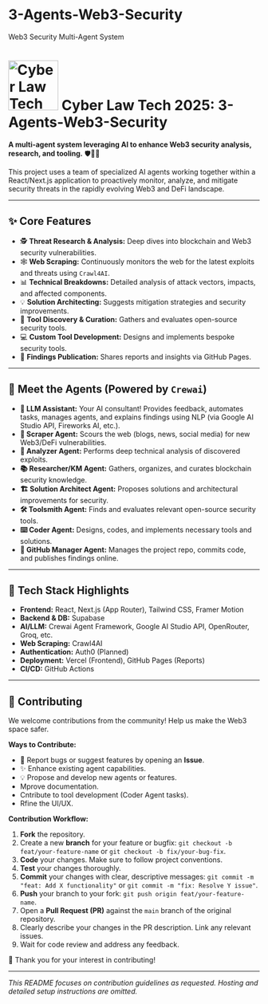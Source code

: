 # 3-Agents-Web3-Security
Web3 Security Multi-Agent System

# <img src="https://image.pollinations.ai/prompt/A%20gold%20police-style%20badge%20with%20'CYBER%20LAW%20TECH%202025'%20and%20scales%20of%20justice,%20encircled%20by%20a%20coiled%20ethernet%20cable%20with%20RJ45%20and%20USB%20connectors%20visible,%20on%20a%20dark%20background." alt="Cyber Law Tech 2025 Logo" width="100"> Cyber Law Tech 2025: 3-Agents-Web3-Security

**A multi-agent system leveraging AI to enhance Web3 security analysis, research, and tooling.** 🛡️🔗🤖

This project uses a team of specialized AI agents working together within a React/Next.js application to proactively monitor, analyze, and mitigate security threats in the rapidly evolving Web3 and DeFi landscape.

---

## ✨ Core Features

*   🕵️ **Threat Research & Analysis:** Deep dives into blockchain and Web3 security vulnerabilities.
*   🕸️ **Web Scraping:** Continuously monitors the web for the latest exploits and threats using `Crawl4AI`.
*   📊 **Technical Breakdowns:** Detailed analysis of attack vectors, impacts, and affected components.
*   💡 **Solution Architecting:** Suggests mitigation strategies and security improvements.
*   🔧 **Tool Discovery & Curation:** Gathers and evaluates open-source security tools.
*   💻 **Custom Tool Development:** Designs and implements bespoke security tools.
*   📢 **Findings Publication:** Shares reports and insights via GitHub Pages.

---

## 🤖 Meet the Agents (Powered by `Crewai`)

*   **🧠 LLM Assistant:** Your AI consultant! Provides feedback, automates tasks, manages agents, and explains findings using NLP (via Google AI Studio API, Fireworks AI, etc.).
*   **📡 Scraper Agent:** Scours the web (blogs, news, social media) for new Web3/DeFi vulnerabilities.
*   **🔬 Analyzer Agent:** Performs deep technical analysis of discovered exploits.
*   **📚 Researcher/KM Agent:** Gathers, organizes, and curates blockchain security knowledge.
*   **🏗️ Solution Architect Agent:** Proposes solutions and architectural improvements for security.
*   **🛠️ Toolsmith Agent:** Finds and evaluates relevant open-source security tools.
*   **⌨️ Coder Agent:** Designs, codes, and implements necessary tools and solutions.
*   **🐙 GitHub Manager Agent:** Manages the project repo, commits code, and publishes findings online.

---

## 🚀 Tech Stack Highlights

*   **Frontend:** React, Next.js (App Router), Tailwind CSS, Framer Motion
*   **Backend & DB:** Supabase
*   **AI/LLM:** Crewai Agent Framework, Google AI Studio API, OpenRouter, Groq, etc.
*   **Web Scraping:** Crawl4AI
*   **Authentication:** Auth0 (Planned)
*   **Deployment:** Vercel (Frontend), GitHub Pages (Reports)
*   **CI/CD:** GitHub Actions

---

## 💖 Contributing

We welcome contributions from the community! Help us make the Web3 space safer.

**Ways to Contribute:**

*   🐞 Report bugs or suggest features by opening an **Issue**.
*   ✨ Enhance existing agent capabilities.
*   💡 Propose and develop new agents or features.
*    Mprove documentation.
*    Cntribute to tool development (Coder Agent tasks).
*    Rfine the UI/UX.

**Contribution Workflow:**

1.  **Fork** the repository.
2.  Create a new **branch** for your feature or bugfix: `git checkout -b feat/your-feature-name` or `git checkout -b fix/your-bug-fix`.
3.  **Code** your changes. Make sure to follow project conventions.
4.  **Test** your changes thoroughly.
5.  **Commit** your changes with clear, descriptive messages: `git commit -m "feat: Add X functionality"` or `git commit -m "fix: Resolve Y issue"`.
6.  **Push** your branch to your fork: `git push origin feat/your-feature-name`.
7.  Open a **Pull Request (PR)** against the `main` branch of the original repository.
8.  Clearly describe your changes in the PR description. Link any relevant issues.
9.  Wait for code review and address any feedback.

🙏 Thank you for your interest in contributing!

---

*This README focuses on contribution guidelines as requested. Hosting and detailed setup instructions are omitted.*
